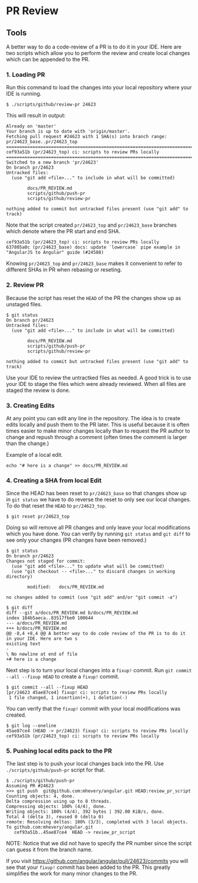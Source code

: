 # PR Review

## Tools

A better way to do a code-review of a PR is to do it in your IDE.
Here are two scripts which allow you to perform the review and create local changes which can be appended to the PR.

### 1. Loading PR

Run this command to load the changes into your local repository where your IDE is running.

```
$ ./scripts/github/review-pr 24623
```

This will result in output:

```
Already on 'master'
Your branch is up to date with 'origin/master'.
Fetching pull request #24623 with 1 SHA(s) into branch range: pr/24623_base..pr/24623_top
======================================================================================
cef93a51b (pr/24623_top) ci: scripts to review PRs locally
======================================================================================
Switched to a new branch 'pr/24623'
On branch pr/24623
Untracked files:
  (use "git add <file>..." to include in what will be committed)

        docs/PR_REVIEW.md
        scripts/github/push-pr
        scripts/github/review-pr

nothing added to commit but untracked files present (use "git add" to track)
```

Note that the script created `pr/24623_top` and `pr/24623_base` branches which denote where the PR start and end SHA.

```
cef93a51b (pr/24623_top) ci: scripts to review PRs locally
637805a0c (pr/24623_base) docs: update `lowercase` pipe example in "AngularJS to Angular" guide (#24588)
```

Knowing `pr/24623_top` and `pr/24623_base` makes it convenient to refer to different SHAs in PR when rebasing or reseting. 

### 2. Review PR

Because the script has reset the `HEAD` of the PR the changes show up as unstaged files.

```
$ git status
On branch pr/24623
Untracked files:
  (use "git add <file>..." to include in what will be committed)

        docs/PR_REVIEW.md
        scripts/github/push-pr
        scripts/github/review-pr

nothing added to commit but untracked files present (use "git add" to track)
```

Use your IDE to review the untractked files as needed.
A good trick is to use your IDE to stage the files which were already reviewed.
When all files are staged the review is done.

### 3. Creating Edits

At any point you can edit any line in the repository.
The idea is to create edits locally and push them to the PR later.
This is useful because it is often times easier to make minor changes locally than to request the PR author to change and repush through a comment (often times the comment is larger than the change.)

Example of a local edit.
```
echo "# here is a change" >> docs/PR_REVIEW.md
```

### 4. Creating a SHA from local Edit

Since the HEAD has been reset to `pr/24623_base` so that changes show up in `git status` we have to do reverse the reset to only see our local changes.
To do that reset the `HEAD` to `pr/24623_top`.

```
$ git reset pr/24623_top
```

Doing so will remove all PR changes and only leave your local modifications which you have done.
You can verify by running `git status` and `git diff` to see only your changes (PR changes have been removed.)

```
$ git status
On branch pr/24623
Changes not staged for commit:
  (use "git add <file>..." to update what will be committed)
  (use "git checkout -- <file>..." to discard changes in working directory)

        modified:   docs/PR_REVIEW.md

no changes added to commit (use "git add" and/or "git commit -a")
```
```
$ git diff
diff --git a/docs/PR_REVIEW.md b/docs/PR_REVIEW.md
index 184b5aeca..83517fbe0 100644
--- a/docs/PR_REVIEW.md
+++ b/docs/PR_REVIEW.md
@@ -8,4 +8,4 @@ A better way to do code review of the PR is to do it in your IDE. Here are two s
existing text
-
\ No newline at end of file
+# here is a change
```

Next step is to turn your local changes into a `fixup!` commit.
Run `git commit --all --fixup HEAD` to create a `fixup!` commit.

```
$ git commit --all --fixup HEAD
[pr/24623 45ae87ce4] fixup! ci: scripts to review PRs locally
 1 file changed, 1 insertion(+), 1 deletion(-)
```

You can verify that the `fixup!` commit with your local modifications was created.
```
$ git log --oneline
45ae87ce4 (HEAD -> pr/24623) fixup! ci: scripts to review PRs locally
cef93a51b (pr/24623_top) ci: scripts to review PRs locally
```

### 5. Pushing local edits pack to the PR

The last step is to push your local changes back into the PR. 
Use `./scripts/github/push-pr` script for that.

```
$ ./scripts/github/push-pr
Assuming PR #24623
>>> git push  git@github.com:mhevery/angular.git HEAD:review_pr_script
Counting objects: 4, done.
Delta compression using up to 8 threads.
Compressing objects: 100% (4/4), done.
Writing objects: 100% (4/4), 392 bytes | 392.00 KiB/s, done.
Total 4 (delta 3), reused 0 (delta 0)
remote: Resolving deltas: 100% (3/3), completed with 3 local objects.
To github.com:mhevery/angular.git
   cef93a51b..45ae87ce4  HEAD -> review_pr_script
```

NOTE: Notice that we did not have to specify the PR number since the script can guess it from the branch name.

If you visit https://github.com/angular/angular/pull/24623/commits you will see that your `fixup!` commit has been added to the PR.
This greatly simplifies the work for many minor changes to the PR. 

